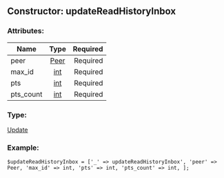 ## Constructor: updateReadHistoryInbox  

### Attributes:

| Name     |    Type       | Required |
|----------|:-------------:|---------:|
|peer|[Peer](../types/Peer.md) | Required|
|max\_id|[int](../types/int.md) | Required|
|pts|[int](../types/int.md) | Required|
|pts\_count|[int](../types/int.md) | Required|
### Type: 

[Update](../types/Update.md)
### Example:

```
$updateReadHistoryInbox = ['_' => updateReadHistoryInbox', 'peer' => Peer, 'max_id' => int, 'pts' => int, 'pts_count' => int, ];
```